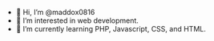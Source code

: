 - 👋 Hi, I’m @maddox0816
- 👀 I’m interested in web development.
- 🌱 I’m currently learning PHP, Javascript, CSS, and HTML.

<!---
maddox0816/maddox0816 is a ✨ special ✨ repository because its `README.md` (this file) appears on your GitHub profile.
You can click the Preview link to take a look at your changes.
--->
